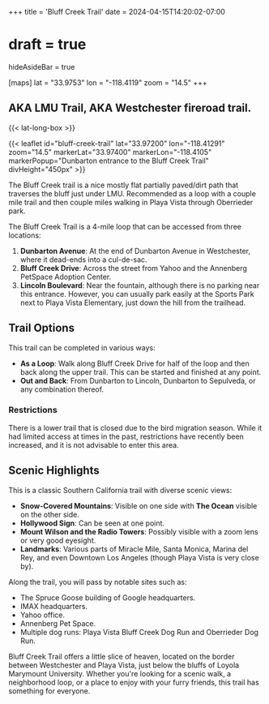 +++
title = 'Bluff Creek Trail'
date = 2024-04-15T14:20:02-07:00
# draft = true
hideAsideBar = true

[maps]
lat = "33.9753"
lon = "-118.4119"
zoom = "14.5"
+++

## AKA LMU Trail, AKA Westchester fireroad trail.

{{< lat-long-box >}}

{{< leaflet id="bluff-creek-trail" lat="33.97200" lon="-118.41291" zoom="14.5"  markerLat="33.97400" markerLon="-118.4105"  markerPopup="Dunbarton entrance to the Bluff Creek Trail" divHeight="450px" >}}

The Bluff Creek trail is a nice mostly flat partially paved/dirt path that traverses the bluff just under LMU. Recommended as a loop with a couple mile trail and then couple miles walking in Playa Vista through Oberrieder park.

<!--more-->

The Bluff Creek Trail is a 4-mile loop that can be accessed from three locations:

1. **Dunbarton Avenue**: At the end of Dunbarton Avenue in Westchester, where it dead-ends into a cul-de-sac.
2. **Bluff Creek Drive**: Across the street from Yahoo and the Annenberg PetSpace Adoption Center.
3. **Lincoln Boulevard**: Near the fountain, although there is no parking near this entrance. However, you can usually park easily at the Sports Park next to Playa Vista Elementary, just down the hill from the trailhead.

## Trail Options

This trail can be completed in various ways:
- **As a Loop**: Walk along Bluff Creek Drive for half of the loop and then back along the upper trail. This can be started and finished at any point.
- **Out and Back**: From Dunbarton to Lincoln, Dunbarton to Sepulveda, or any combination thereof.

### Restrictions

There is a lower trail that is closed due to the bird migration season. While it had limited access at times in the past, restrictions have recently been increased, and it is not advisable to enter this area.

## Scenic Highlights

This is a classic Southern California trail with diverse scenic views:
- **Snow-Covered Mountains**: Visible on one side with **The Ocean** visible on the other side.
- **Hollywood Sign**: Can be seen at one point.
- **Mount Wilson and the Radio Towers**: Possibly visible with a zoom lens or very good eyesight.
- **Landmarks**: Various parts of Miracle Mile, Santa Monica, Marina del Rey, and even Downtown Los Angeles (though Playa Vista is very close by).

Along the trail, you will pass by notable sites such as:
- The Spruce Goose building of Google headquarters.
- IMAX headquarters.
- Yahoo office.
- Annenberg Pet Space.
- Multiple dog runs: Playa Vista Bluff Creek Dog Run and Oberrieder Dog Run.

Bluff Creek Trail offers a little slice of heaven, located on the border between Westchester and Playa Vista, just below the bluffs of Loyola Marymount University. Whether you're looking for a scenic walk, a neighborhood loop, or a place to enjoy with your furry friends, this trail has something for everyone.
